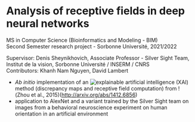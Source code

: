 # Analysis of receptive fields in deep neural networks
MS in Computer Science (Bioinformatics and Modeling - BIM)  
Second Semester research project - Sorbonne Université, 2021/2022

Supervisor: Denis Sheynikhovich, Associate Professor - Silver Sight Team, Institut de la vision, Sorbonne Université / INSERM / CNRS  
Contributors: Khanh Nam Nguyen, David Lambert

- _Ab initio_ implementation of an ![explainable artificial intelligence](https://en.wikipedia.org/wiki/Explainable_artificial_intelligence) (XAI) method (discrepancy maps and receptive field computation) from !(Zhou et al., 2015)(http://arxiv.org/abs/1412.6856)
- application to AlexNet and a variant trained by the Silver Sight team on images from a behavioral neuroscience experiment on human orientation in an artificial environment
